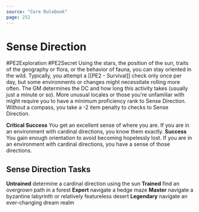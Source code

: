 ```yaml
---
source: "Core Rulebook"
page: 252
---
```

# Sense Direction
#PE2Exploration #PE2Secret 
Using the stars, the position of the sun, traits of the geography or flora, or the behavior of fauna, you can stay oriented in the wild. Typically, you attempt a [[PE2 - Survival]] check only once per day, but some environments or changes might necessitate rolling more often. The GM determines the DC and how long this activity takes (usually just a minute or so). More unusual locales or those you're unfamiliar with might require you to have a minimum proficiency rank to Sense Direction. Without a compass, you take a -2 item penalty to checks to Sense Direction.

**Critical Success** You get an excellent sense of where you are. If you are in an environment with cardinal directions, you know them exactly.
**Success** You gain enough orientation to avoid becoming hopelessly lost. If you are in an environment with cardinal directions, you have a sense of those directions.

## Sense Direction Tasks
**Untrained** determine a cardinal direction using the sun
**Trained** find an overgrown path in a forest
**Expert** navigate a hedge maze
**Master** navigate a byzantine labyrinth or relatively featureless desert
**Legendary** navigate an ever-changing dream realm